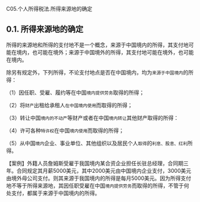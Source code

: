 C05.个人所得税法.所得来源地的确定

## 0.1. 所得来源地的确定

所得的来源地和所得的支付地不是一个概念，来源于中国境内的所得，其支付地可能在境内，也可能在境外；来源于中国境外的所得，其支付地可能在境外，也可能在境内。

除另有规定外，下列所得，不论支付地点是否在中国境内，均为`来源于中国境内`的所得：

（1）因任职、受雇、履约等在中国`境内提供劳务`取得的所得；

（2）将`财产`出租给承租人`在中国境内使用`而取得的所得；

（3）转让中国`境内的不动产`等财产或者在中国`境内转让`其他财产取得的所得：

（4）许可各种`特许权`在中国`境内使用`而取得的所得；

（5）从中国`境内`企业、事业单位、其他组织以及居民个人`取得`的`利息、股息、红利`所得。

【案例】外籍人员詹姆斯受雇于我国境内某合资企业担任长驻总经理，合同期三年。合同规定其月薪5000美元，其中2000美元由中国境内企业支付，3000美元由境外母公司支付。则其来源于我国境内的所得是每月5000美元。因为所得支付地不等于所得来源地，其因任职受雇在中国`境内提供劳务`而取得的所得，不管于何处支付，都属于来源于中国境内的所得。
